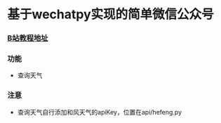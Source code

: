 # 基于wechatpy实现的简单微信公众号
### [B站教程地址](https://www.bilibili.com/video/bv1kG4y1z7CU)

### 功能
- 查询天气


### 注意
- 查询天气自行添加和风天气的apiKey，位置在api/hefeng.py